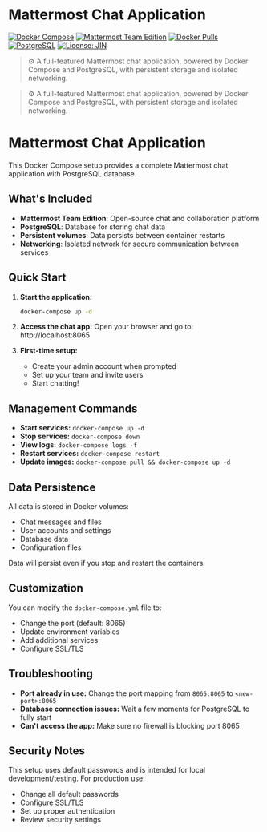 # Mattermost Chat Application

[![Docker Compose](https://img.shields.io/badge/docker--compose-v2.0%2B-blue?logo=docker&logoColor=white)](https://docs.docker.com/compose/)
[![Mattermost Team Edition](https://img.shields.io/badge/Mattermost-7.0-orange?logo=mattermost&logoColor=white)](https://mattermost.com/download/)
[![Docker Pulls](https://img.shields.io/docker/pulls/mattermost/mattermost-team-edition?logo=docker&logoColor=white)](https://hub.docker.com/r/mattermost/mattermost-team-edition)
[![PostgreSQL](https://img.shields.io/badge/PostgreSQL-15-blue?logo=postgresql&logoColor=white)](https://www.postgresql.org/)
[![License: JIN](https://img.shields.io/badge/License-JIN-green.svg?logo=opensource)](./LICENSE)

> ⚙️ A full-featured Mattermost chat application, powered by Docker Compose and PostgreSQL, with persistent storage and isolated networking.

> ⚙️ A full-featured Mattermost chat application, powered by Docker Compose and PostgreSQL, with persistent storage and isolated networking.

# Mattermost Chat Application

This Docker Compose setup provides a complete Mattermost chat application with PostgreSQL database.

## What's Included

- **Mattermost Team Edition**: Open-source chat and collaboration platform
- **PostgreSQL**: Database for storing chat data
- **Persistent volumes**: Data persists between container restarts
- **Networking**: Isolated network for secure communication between services

## Quick Start

1. **Start the application:**
   ```bash
   docker-compose up -d
   ```

2. **Access the chat app:**
   Open your browser and go to: http://localhost:8065

3. **First-time setup:**
   - Create your admin account when prompted
   - Set up your team and invite users
   - Start chatting!

## Management Commands

- **Start services:** `docker-compose up -d`
- **Stop services:** `docker-compose down`
- **View logs:** `docker-compose logs -f`
- **Restart services:** `docker-compose restart`
- **Update images:** `docker-compose pull && docker-compose up -d`

## Data Persistence

All data is stored in Docker volumes:
- Chat messages and files
- User accounts and settings
- Database data
- Configuration files

Data will persist even if you stop and restart the containers.

## Customization

You can modify the `docker-compose.yml` file to:
- Change the port (default: 8065)
- Update environment variables
- Add additional services
- Configure SSL/TLS

## Troubleshooting

- **Port already in use:** Change the port mapping from `8065:8065` to `<new-port>:8065`
- **Database connection issues:** Wait a few moments for PostgreSQL to fully start
- **Can't access the app:** Make sure no firewall is blocking port 8065

## Security Notes

This setup uses default passwords and is intended for local development/testing. For production use:
- Change all default passwords
- Configure SSL/TLS
- Set up proper authentication
- Review security settings
